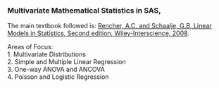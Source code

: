 ### Multivariate Mathematical Statistics in SAS,

The main textbook followed is: <a href='https://www.amazon.com/Linear-Models-Statistics-Alvin-Rencher/dp/0471754986'>Rencher, A.C. and Schaalje, G.B, Linear Models in Statistics, Second edition, Wiley-Interscience, 2008</a>.<br>

Areas of Focus: <br>1. Multivariate Distributions <br>2. Simple and Multiple Linear Regression <br>3. One-way ANOVA and ANCOVA <br>4. Poisson and Logistic Regression
